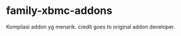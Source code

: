 family-xbmc-addons
===============

Kompilasi addon yg menarik. credit goes to original addon developer.
